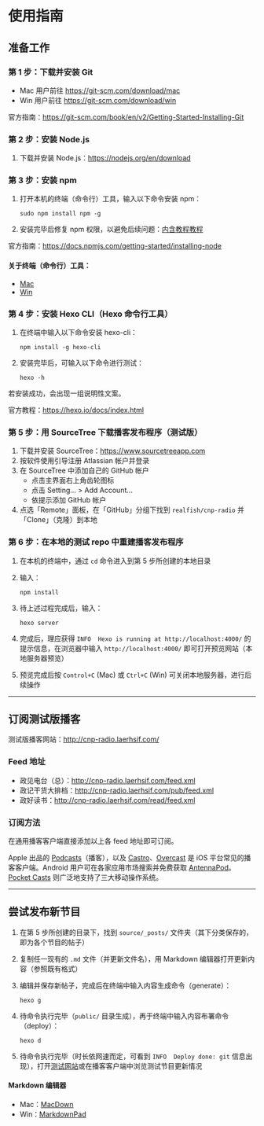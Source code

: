 # 使用指南



## 准备工作



### 第 1 步：下载并安装 Git
- Mac 用户前往 <https://git-scm.com/download/mac>
- Win 用户前往 <https://git-scm.com/download/win>

官方指南：<https://git-scm.com/book/en/v2/Getting-Started-Installing-Git>



### 第 2 步：安装 Node.js
1. 下载并安装 Node.js：<https://nodejs.org/en/download>



### 第 3 步：安装 npm
1. 打开本机的终端（命令行）工具，输入以下命令安装 npm：
	```shell
	sudo npm install npm -g
	```

2. 安装完毕后修复 npm 权限，以避免后续问题：[内含教程教程][fixing-npm-permissions]

官方指南：<https://docs.npmjs.com/getting-started/installing-node>

#### 关于终端（命令行）工具：
- [Mac][osx-terminal]
- [Win][win-cmd]

[fixing-npm-permissions]: https://docs.npmjs.com/getting-started/fixing-npm-permissions
[osx-terminal]: http://blog.teamtreehouse.com/introduction-to-the-mac-os-x-command-line
[win-cmd]: http://windows.microsoft.com/zh-cn/windows-vista/open-a-command-prompt-window



### 第 4 步：安装 Hexo CLI（Hexo 命令行工具）
1. 在终端中输入以下命令安装 hexo-cli：
	```shell
	npm install -g hexo-cli
	```

2. 安装完毕后，可输入以下命令进行测试：
	```shell
	hexo -h
	```

若安装成功，会出现一组说明性文案。

官方教程：<https://hexo.io/docs/index.html>



### 第 5 步：用 SourceTree 下载播客发布程序（测试版）
1. 下载并安装 SourceTree：<https://www.sourcetreeapp.com>
2. 按软件使用引导注册 Atlassian 帐户并登录
3. 在 SourceTree 中添加自己的 GitHub 帐户
	- 点击主界面右上角齿轮图标
	- 点击 Setting… > Add Account…
	- 依提示添加 GitHub 帐户
4. 点选「Remote」面板，在「GitHub」分组下找到 `realfish/cnp-radio` 并「Clone」（克隆）到本地



### 第 6 步：在本地的测试 repo 中重建播客发布程序
1. 在本机的终端中，通过 `cd` 命令进入到第 5 步所创建的本地目录
2. 输入：
	```shell
	npm install
	```

3. 待上述过程完成后，输入：
	```shell
	hexo server
	```

4. 完成后，理应获得 `INFO  Hexo is running at http://localhost:4000/` 的提示信息，在浏览器中输入 `http://localhost:4000/` 即可打开预览网站（本地服务器预览）
5. 预览完成后按 `Control+C` (Mac) 或 `Ctrl+C` (Win) 可关闭本地服务器，进行后续操作



* * *



## 订阅测试版播客

测试版播客网站：<http://cnp-radio.laerhsif.com/>

### Feed 地址
- 政见电台（总）：<http://cnp-radio.laerhsif.com/feed.xml>
- 政记干货大排档：<http://cnp-radio.laerhsif.com/pub/feed.xml>
- 政好读书：<http://cnp-radio.laerhsif.com/read/feed.xml>

### 订阅方法

在通用播客客户端直接添加以上各 feed 地址即可订阅。

Apple 出品的 [Podcasts][podcasts]（播客），以及 [Castro][castro]、[Overcast][overcast] 是 iOS 平台常见的播客客户端。Android 用户可在各家应用市场搜索并免费获取 [AntennaPod][antennapod]。[Pocket Casts][pocketcasts] 则广泛地支持了三大移动操作系统。

[podcasts]: https://itunes.apple.com/app/podcasts/id525463029
[castro]: http://castro.fm/
[overcast]: https://overcast.fm/
[antennapod]: http://antennapod.org/
[pocketcasts]: http://www.shiftyjelly.com/pocketcasts



* * *



## 尝试发布新节目

1. 在第 5 步所创建的目录下，找到 `source/_posts/` 文件夹（其下分类保存的，即为各个节目的帖子）
2. 复制任一现有的 `.md` 文件（并更新文件名），用 Markdown 编辑器打开更新内容（参照既有格式）
3. 编辑并保存新帖子，完成后在终端中输入内容生成命令（generate）：
	```shell
	hexo g
	```

4. 待命令执行完毕（`public/` 目录生成），再于终端中输入内容布署命令（deploy）：
	```shell
	hexo d
	```

5. 待命令执行完毕（时长依网速而定，可看到 `INFO  Deploy done: git` 信息出现），打开[测试网站][cnp-radio]或在播客客户端中浏览测试节目更新情况

#### Markdown 编辑器
- Mac：[MacDown][macdown]
- Win：[MarkdownPad][markdownpad]

[cnp-radio]: http://cnp-radio.laerhsif.com/
[macdown]: http://macdown.uranusjr.com/
[markdownpad]: http://markdownpad.com/
